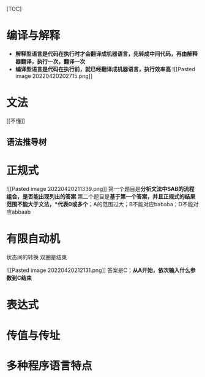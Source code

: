 [TOC]

# 编译与解释
* **解释型语言是代码在执行时才会翻译成机器语言，先转成中间代码，再由解释器翻译，执行一次，翻译一次**
* **编译型语言是代码在执行前，就已经翻译成机器语言，执行效率高**
![[Pasted image 20220420202715.png]]

# 文法
[[不懂]]

## 语法推导树



# 正规式

![[Pasted image 20220420211339.png]]
第一个题目是**分析文法中SAB的流程组合，是否能出现列出的答案**
第二个题目是**基于第一个答案，并且正规式的结果范围不能大于文法，\*代表0或多个**；A的范围过大；B不能对应bababa；D不能对应abbaab

# 有限自动机
状态间的转换
双圈是结束

![[Pasted image 20220420212131.png]]
答案是C；**从A开始，依次输入什么参数到C结束**

# 表达式


# 传值与传址

# 多种程序语言特点
